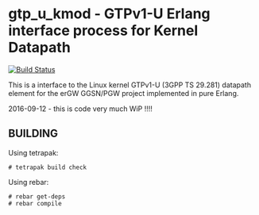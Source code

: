 gtp_u_kmod - GTPv1-U Erlang interface process for Kernel Datapath
=================================================================
[![Build Status](https://travis-ci.org/travelping/gtp_u_kmod.svg?branch=master)](https://travis-ci.org/travelping/gtp_u_kmod)

This is a interface to the Linux kernel GTPv1-U (3GPP TS 29.281) datapath element for the erGW GGSN/PGW project implemented in pure Erlang.

2016-09-12 - this is code very much WiP !!!!

BUILDING
--------

Using tetrapak:

    # tetrapak build check

Using rebar:

    # rebar get-deps
    # rebar compile
